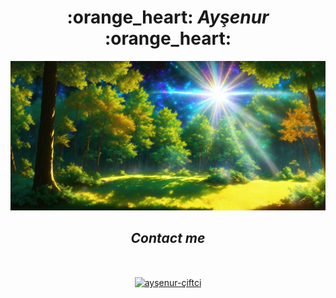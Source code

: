 
<body>


    
<h1 align="center"> :orange_heart: <i>Ayşenur </i>  :orange_heart: </h1>

![resim](https://github.com/aysenurcftc/aysenurcftc/blob/main/00111-4058019583.png)
<br>




<h2 align="center"> <i> Contact me </i> </h2>
<br>
<p align="center">
<a href="https://linkedin.com/in/ayşenur-çiftci" target="blank"><img align="center" src="https://raw.githubusercontent.com/rahuldkjain/github-profile-readme-generator/master/src/images/icons/Social/linked-in-alt.svg" alt="ayşenur-çiftci" height="30" width="40" /></a>
</p>




</body>
